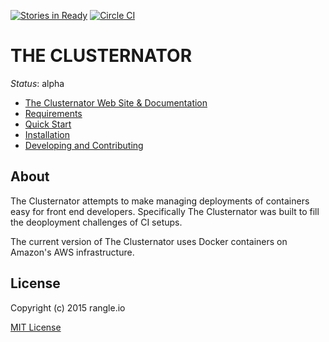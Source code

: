 [![Stories in Ready](https://badge.waffle.io/rangle/the-clusternator.png?label=ready&title=Ready)](https://waffle.io/rangle/the-clusternator)  [![Circle CI](https://circleci.com/gh/rangle/the-clusternator.svg?style=shield)](https://circleci.com/gh/rangle/the-clusternator)

# THE CLUSTERNATOR

_Status_: alpha


- [The Clusternator Web Site & Documentation](http://the-clusternator.rangle.io "The Clusternator Web Site & Documentation")
- [Requirements](http://the-clusternator.rangle.io/guide/requirements "The Clusternator Requirements")
- [Quick Start](http://the-clusternator.rangle.io/guide/quick-start "Clusternator Quick Start")
- [Installation](http://the-clusternator.rangle.io/guide/installation "Installing The Clusternator")
- [Developing and Contributing](http://the-clusternator.rangle.io/guide/dev "Developing/Contributing to The Clusternator")

## About

The Clusternator attempts to make managing deployments of containers easy for 
front end developers.  Specifically The Clusternator was built to fill the
deoployment challenges of CI setups.

The current version of The Clusternator uses Docker containers on Amazon's AWS
infrastructure.  

## License

Copyright (c) 2015 rangle.io

[MIT License][MIT]

[MIT]: https://github.com/rangle/the-clusternator/blob/master/LICENSE "Mit License"
